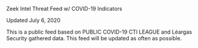 Zeek Intel Threat Feed w/ COVID-19 Indicators

Updated July 6, 2020

This is a public feed based on PUBLIC COVID-19 CTI LEAGUE and Léargas Security gathered data. This feed will be updated as often as possible.
